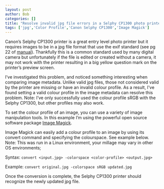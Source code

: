 ```yaml
---
layout: post
author: Bob
categories: []
title: "Resolve invalid jpg file errors in a Selphy CP1300 photo printer"
tags: ['jpg','Color Profile','Canon Selphy CP1300','Image Magick']
---
```

Canon’s Selphy CP1300 printer is a great entry level photo printer but it requires images to be in a jpg file format that use the exif standard (see pg 22 of [manual](http://pdisp01.c-wss.com/gdl/WWUFORedirectTarget.do?id=MDMwMDAyNzUwMjAx&cmp=ABR&lang=EN)). Thankfully this is a common standard used by many digital camera but unfortunately if the file is edited or created without a camera, it may not work with the printer resulting in a big yellow question mark on the printer’s preview screen. 

I’ve investigated this problem, and noticed something interesting when comparing image metadata. Unlike valid jpg files, those not considered valid by the printer are missing or have an invalid colour profile. As a result, I've found setting a valid colour profile in the image metadata can resolve this problem. Note: I’ve only successfully used the colour profile sRGB with the Selphy CP1300, but other profiles may also work.

To set the colour profile of an image, you can use a variety of image manipulation tools. In this example I’m using the powerful open source software package [Image Magick](https://imagemagick.org/index.php).

Image Magick can easily add a colour profile to an image by using its convert command and specifying the colourspace. See example below. Note: This was run in a Linux environment, your millage may vary in other OS environments;

Syntax: `convert <input.jpg> -colorspace <color-profile> <output.jpg>`

Example: `convert original.jpg -colorspace sRGB updated.jpg`

Once the conversion is complete, the Selphy CP1300 printer should recognize the newly updated jpg file.
